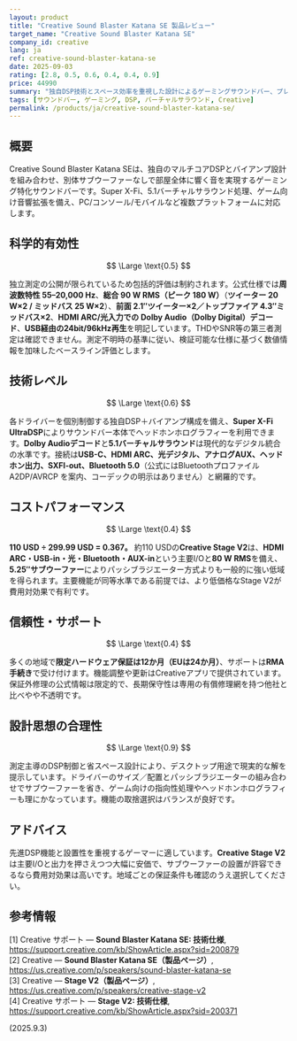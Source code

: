 ```yaml
---
layout: product
title: "Creative Sound Blaster Katana SE 製品レビュー"
target_name: "Creative Sound Blaster Katana SE"
company_id: creative
lang: ja
ref: creative-sound-blaster-katana-se
date: 2025-09-03
rating: [2.8, 0.5, 0.6, 0.4, 0.4, 0.9]
price: 44990
summary: "独自DSP技術とスペース効率を重視した設計によるゲーミングサウンドバー、プレミアム価格で先進機能を提供"
tags: [サウンドバー, ゲーミング, DSP, バーチャルサラウンド, Creative]
permalink: /products/ja/creative-sound-blaster-katana-se/
---
```


## 概要

Creative Sound Blaster Katana SEは、独自のマルチコアDSPとバイアンプ設計を組み合わせ、別体サブウーファーなしで部屋全体に響く音を実現するゲーミング特化サウンドバーです。Super X-Fi、5.1バーチャルサラウンド処理、ゲーム向け音響拡張を備え、PC/コンソール/モバイルなど複数プラットフォームに対応します。

## 科学的有効性

$$ \Large \text{0.5} $$

独立測定の公開が限られているため包括的評価は制約されます。公式仕様では**周波数特性 55–20,000 Hz**、**総合 90 W RMS（ピーク 180 W）**（**ツイーター 20 W×2 / ミッドバス 25 W×2**）、**前面 2.1″ツイーター×2／トップファイア 4.3″ミッドバス×2**、**HDMI ARC/光入力での Dolby Audio（Dolby Digital）デコード**、**USB経由の24bit/96kHz再生**を明記しています。THDやSNR等の第三者測定は確認できません。測定不明時の基準に従い、検証可能な仕様に基づく数値情報を加味したベースライン評価とします。

## 技術レベル

$$ \Large \text{0.6} $$

各ドライバーを個別制御する独自DSP＋バイアンプ構成を備え、**Super X-Fi UltraDSP**によりサウンドバー本体でヘッドホンホログラフィーを利用できます。**Dolby Audioデコード**と**5.1バーチャルサラウンド**は現代的なデジタル統合の水準です。接続は**USB-C、HDMI ARC、光デジタル、アナログAUX、ヘッドホン出力、SXFI-out、Bluetooth 5.0**（公式にはBluetoothプロファイル A2DP/AVRCP を案内、コーデックの明示はありません）と網羅的です。

## コストパフォーマンス

$$ \Large \text{0.4} $$

**110 USD ÷ 299.99 USD = 0.367。** 約110 USDの**Creative Stage V2**は、**HDMI ARC・USB-in・光・Bluetooth・AUX-in**という主要I/Oと**80 W RMS**を備え、**5.25″サブウーファー**によりパッシブラジエーター方式よりも一般的に強い低域を得られます。主要機能が同等水準である前提では、より低価格なStage V2が費用対効果で有利です。

## 信頼性・サポート

$$ \Large \text{0.4} $$

多くの地域で**限定ハードウェア保証は12か月（EUは24か月）**、サポートは**RMA手続き**で受け付けます。機能調整や更新はCreativeアプリで提供されています。保証外修理の公式情報は限定的で、長期保守性は専用の有償修理網を持つ他社と比べやや不透明です。

## 設計思想の合理性

$$ \Large \text{0.9} $$

測定主導のDSP制御と省スペース設計により、デスクトップ用途で現実的な解を提示しています。ドライバーのサイズ／配置とパッシブラジエーターの組み合わせでサブウーファーを省き、ゲーム向けの指向性処理やヘッドホンホログラフィーも理にかなっています。機能の取捨選択はバランスが良好です。

## アドバイス

先進DSP機能と設置性を重視するゲーマーに適しています。**Creative Stage V2**は主要I/Oと出力を押さえつつ大幅に安価で、サブウーファーの設置が許容できるなら費用対効果は高いです。地域ごとの保証条件も確認のうえ選択してください。

## 参考情報

[1] Creative サポート — **Sound Blaster Katana SE: 技術仕様**, https://support.creative.com/kb/ShowArticle.aspx?sid=200879  
[2] Creative — **Sound Blaster Katana SE（製品ページ）**, https://us.creative.com/p/speakers/sound-blaster-katana-se  
[3] Creative — **Stage V2（製品ページ）**, https://us.creative.com/p/speakers/creative-stage-v2  
[4] Creative サポート — **Stage V2: 技術仕様**, https://support.creative.com/kb/ShowArticle.aspx?sid=200371

(2025.9.3)


